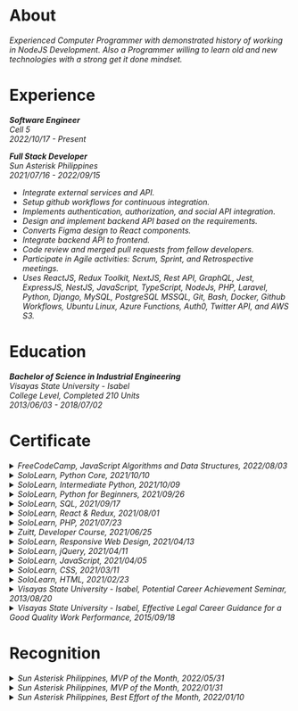 # About
_Experienced Computer Programmer with demonstrated history of working in NodeJS Development. Also a Programmer willing to learn old and new technologies with a strong get it done mindset._

# Experience
**_Software Engineer_** <br />
_Cell 5_ <br />
_2022/10/17 - Present_

**_Full Stack Developer_** <br />
_Sun Asterisk Philippines_ <br />
_2021/07/16 - 2022/09/15_ <br />
- _Integrate external services and API._
- _Setup github workflows for continuous integration._
- _Implements authentication, authorization, and social API integration._
- _Design and implement backend API based on the requirements._
- _Converts Figma design to React components._
- _Integrate backend API to frontend._
- _Code review and merged pull requests from fellow developers._
- _Participate in Agile activities: Scrum, Sprint, and Retrospective meetings._
- _Uses ReactJS, Redux Toolkit, NextJS, Rest API, GraphQL, Jest, ExpressJS, NestJS, JavaScript, TypeScript, NodeJs, PHP, Laravel, Python, Django, MySQL, PostgreSQL MSSQL, Git, Bash, Docker, Github Workflows, Ubuntu Linux, Azure Functions, Auth0, Twitter API, and AWS S3._


# Education
**_Bachelor of Science in Industrial Engineering_** <br />
_Visayas State University - Isabel_ <br />
_College Level, Completed 210 Units_ <br />
_2013/06/03 - 2018/07/02_ <br />

# Certificate
<details>
<summary><i>FreeCodeCamp, JavaScript Algorithms and Data Structures, 2022/08/03</i></summary>
https://www.freecodecamp.org/certification/kentlouisetonino/javascript-algorithms-and-data-structures
</details>

<details>
<summary><i>SoloLearn, Python Core, 2021/10/10</i></summary>
https://www.sololearn.com/certificates/CT-UOJ7MU3L
</details>

<details>
<summary><i>SoloLearn, Intermediate Python, 2021/10/09</i></summary>
https://www.sololearn.com/certificates/CT-LINAPDZ2
</details>

<details>
<summary><i>SoloLearn, Python for Beginners, 2021/09/26</i></summary>
https://www.sololearn.com/certificates/CT-THPHVBQX
</details>

<details>
<summary><i>SoloLearn, SQL, 2021/09/17</i></summary>
https://www.sololearn.com/certificates/CT-OYPTHJVE
</details>

<details>
<summary><i>SoloLearn, React & Redux, 2021/08/01</i></summary>
https://www.sololearn.com/certificates/CT-BDZB6GLV
</details>

<details>
<summary><i>SoloLearn, PHP, 2021/07/23</i></summary>
https://www.sololearn.com/certificates/CT-K6KUNZPR
</details>

<details>
<summary><i>Zuitt, Developer Course, 2021/06/25</i></summary>
https://share.zertify.zuitt.co/certificate/f34711fa-603a-437f-8869-77067de5f7fd/
</details>

<details>
<summary><i>SoloLearn, Responsive Web Design, 2021/04/13</i></summary>
https://www.sololearn.com/certificates/CT-7IGP6UKW
</details>

<details>
<summary><i>SoloLearn, jQuery, 2021/04/11</i></summary>
https://www.sololearn.com/certificates/CT-DUI5SMHW
</details>

<details>
<summary><i>SoloLearn, JavaScript, 2021/04/05</i></summary>
https://www.sololearn.com/certificates/CT-TGX5B996
</details>

<details>
<summary><i>SoloLearn, CSS, 2021/03/11</i></summary>
https://www.sololearn.com/certificates/CT-OZUWDTZB
</details>

<details>
<summary><i>SoloLearn, HTML, 2021/02/23</i></summary>
https://www.sololearn.com/certificates/CT-MKBL8ITD
</details>

<details>
<summary><i>Visayas State University - Isabel, Potential Career Achievement Seminar, 2013/08/20</i></summary>
https://drive.google.com/file/d/1w8wccgfkwMomLo1LMi7YjWsQiNBqTd2r/view?usp=sharing
</details>

<details>
<summary><i>Visayas State University - Isabel, Effective Legal Career Guidance for a Good Quality Work Performance, 2015/09/18</i></summary>
https://drive.google.com/file/d/1E4bizBf2w7FjOwe5lUPcBpvjrjX92fkG/view?usp=sharing
</details>

# Recognition
<details>
<summary><i>Sun Asterisk Philippines, MVP of the Month, 2022/05/31</i></summary>
https://drive.google.com/file/d/1WyKKVrJi48XCmbakvXTDLkKrbKq5DCbt/view?usp=sharing
</details>

<details>
<summary><i>Sun Asterisk Philippines, MVP of the Month, 2022/01/31</i></summary>
https://drive.google.com/file/d/1_h991-mq964JwTuy9AIjDhuaC_mLOtd8/view?usp=sharing
</details>

<details>
<summary><i>Sun Asterisk Philippines, Best Effort of the Month, 2022/01/10</i></summary>
https://drive.google.com/file/d/1eAUAjS90T_2Z-OLYWnuSWSEhSf9Zxxpd/view?usp=sharing
</details>
